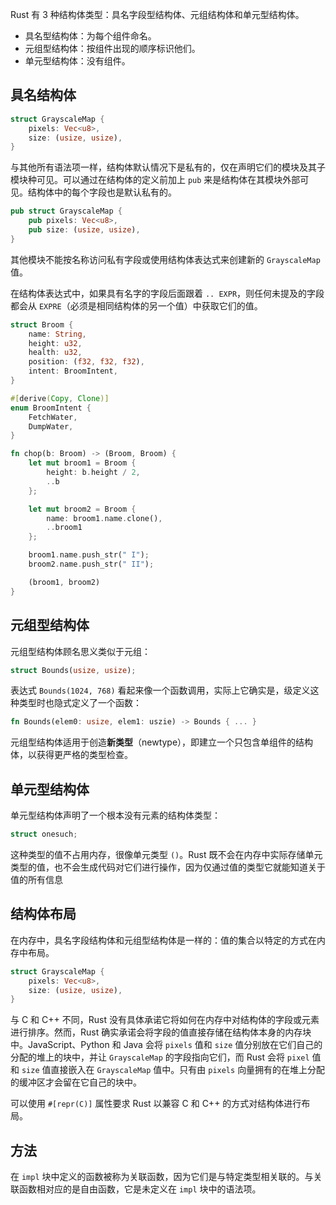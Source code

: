 Rust 有 3 种结构体类型：具名字段型结构体、元组结构体和单元型结构体。

- 具名型结构体：为每个组件命名。
- 元组型结构体：按组件出现的顺序标识他们。
- 单元型结构体：没有组件。

## 具名结构体

```rust
struct GrayscaleMap {
    pixels: Vec<u8>,
    size: (usize, usize),
}
```

与其他所有语法项一样，结构体默认情况下是私有的，仅在声明它们的模块及其子模块种可见。可以通过在结构体的定义前加上 `pub` 来是结构体在其模块外部可见。结构体中的每个字段也是默认私有的。

```rust
pub struct GrayscaleMap {
    pub pixels: Vec<u8>,
    pub size: (usize, usize),
}
```

其他模块不能按名称访问私有字段或使用结构体表达式来创建新的 `GrayscaleMap` 值。

在结构体表达式中，如果具有名字的字段后面跟着 `.. EXPR`，则任何未提及的字段都会从 `EXPRE`（必须是相同结构体的另一个值）中获取它们的值。

```rust
struct Broom {
    name: String,
    height: u32,
    health: u32,
    position: (f32, f32, f32),
    intent: BroomIntent,
}

#[derive(Copy, Clone)]
enum BroomIntent {
    FetchWater,
    DumpWater,
}

fn chop(b: Broom) -> (Broom, Broom) {
    let mut broom1 = Broom {
        height: b.height / 2,
        ..b
    };

    let mut broom2 = Broom {
        name: broom1.name.clone(),
        ..broom1
    };

    broom1.name.push_str(" I");
    broom2.name.push_str(" II");

    (broom1, broom2)
}
```

## 元组型结构体

元组型结构体顾名思义类似于元组：

```rust
struct Bounds(usize, usize);
```

表达式 `Bounds(1024, 768)` 看起来像一个函数调用，实际上它确实是，级定义这种类型时也隐式定义了一个函数：

```rust
fn Bounds(elem0: usize, elem1: uszie) -> Bounds { ... }
```

元组型结构体适用于创造**新类型**（newtype），即建立一个只包含单组件的结构体，以获得更严格的类型检查。

## 单元型结构体

单元型结构体声明了一个根本没有元素的结构体类型：

```rust
struct onesuch;
```

这种类型的值不占用内存，很像单元类型 `()`。Rust 既不会在内存中实际存储单元类型的值，也不会生成代码对它们进行操作，因为仅通过值的类型它就能知道关于值的所有信息

## 结构体布局

在内存中，具名字段结构体和元组型结构体是一样的：值的集合以特定的方式在内存中布局。

```rust
struct GrayscaleMap {
    pixels: Vec<u8>,
    size: (usize, usize),
}
```

与 C 和 C++ 不同，Rust 没有具体承诺它将如何在内存中对结构体的字段或元素进行排序。然而，Rust 确实承诺会将字段的值直接存储在结构体本身的内存块中。JavaScript、Python 和 Java 会将 `pixels` 值和 `size` 值分别放在它们自己的分配的堆上的块中，并让 `GrayscaleMap` 的字段指向它们，而 Rust 会将 `pixel` 值和 `size` 值直接嵌入在 `GrayscaleMap` 值中。只有由 `pixels` 向量拥有的在堆上分配的缓冲区才会留在它自己的块中。

可以使用 `#[repr(C)]` 属性要求 Rust 以兼容 C 和 C++ 的方式对结构体进行布局。

## 方法

在 `impl` 块中定义的函数被称为关联函数，因为它们是与特定类型相关联的。与关联函数相对应的是自由函数，它是未定义在 `impl` 块中的语法项。